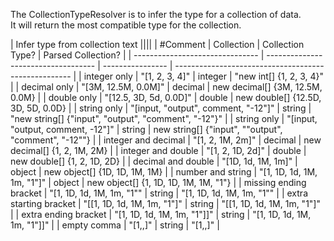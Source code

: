 ﻿The CollectionTypeResolver is to infer the type for a collection of data.  
It will return the most compatible type for the collection.

| Infer type from collection text                                                                                                              ||||
| #Comment                        | Collection                          | Collection Type? | Parsed Collection?                                   |
| ------------------------------- | ----------------------------------- | ---------------- | ---------------------------------------------------- |
| integer only                    | "[1, 2, 3, 4]"                      | integer          | "new int[] {1, 2, 3, 4}"                             |
| decimal only                    | "[3M, 12.5M, 0.0M]"                 | decimal          | new decimal[] {3M, 12.5M, 0.0M}                      |
| double only                     | "[12.5, 3D, 5d, 0.0D]"              | double           | new double[] {12.5D, 3D, 5D, 0.0D}                    |
| string only                     | "[input, "output", comment, "-12"]" | string           | "new string[] {"input", "output", "comment", "-12"}" |
| string only                     | "[input, "output, comment, -12"]"   | string           | new string[] {"input", "\"output", "comment", "-12\""}  |
| integer and decimal             | "[1, 2, 1M, 2m]"                    | decimal          | new decimal[] {1, 2, 1M, 2M}                         |
| integer and double              | "[1, 2, 1D, 2d]"                    | double           | new double[] {1, 2, 1D, 2D}                          |
| decimal and double              | "[1D, 1d, 1M, 1m]"                  | object           | new object[] {1D, 1D, 1M, 1M}                        |
| number and string               | "[1, 1D, 1d, 1M, 1m, "1"]"          | object           | new object[] {1, 1D, 1D, 1M, 1M, "1"}                |
| missing ending bracket          | "[1, 1D, 1d, 1M, 1m, "1""           | string           | "[1, 1D, 1d, 1M, 1m, \"1\""                |
| extra starting bracket          | "[[1, 1D, 1d, 1M, 1m, "1"]"         | string           | "[[1, 1D, 1d, 1M, 1m, "1"]"                          |
| extra ending bracket            | "[1, 1D, 1d, 1M, 1m, "1"]]"         | string           | "[1, 1D, 1d, 1M, 1m, "1"]]"                          |
| empty comma                     | "[1,,]"                             | string           | "[1,,]"                                              |


